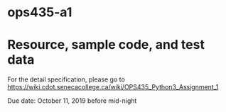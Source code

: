 # ops435-a1
# Resource, sample code, and test data

For the detail specification, please go to
https://wiki.cdot.senecacollege.ca/wiki/OPS435_Python3_Assignment_1

Due date: October 11, 2019 before mid-night

